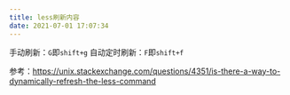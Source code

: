 ```yaml
---
title: less刷新内容
date: 2021-07-01 17:07:34
---
```


手动刷新：```G```即```shift+g```
自动定时刷新：```F```即```shift+f```

参考：<https://unix.stackexchange.com/questions/4351/is-there-a-way-to-dynamically-refresh-the-less-command>

